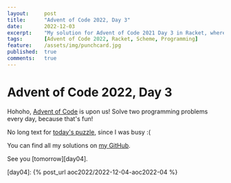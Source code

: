 ```yaml
---
layout:     post
title:      "Advent of Code 2022, Day 3"
date:       2022-12-03
excerpt:    "My solution for Advent of Code 2021 Day 3 in Racket, where we organize elf rucksacks"
tags:       [Advent of Code 2022, Racket, Scheme, Programming]
feature:    /assets/img/punchcard.jpg
published:  true
comments:   true
---
```

# Advent of Code 2022, Day 3

Hohoho, [Advent of Code][aoc] is upon us! Solve two programming problems every day, because that's fun!

No long text for [today's puzzle][aoc03], since I was busy :(

You can find all my solutions on [my GitHub][gh].

See you [tomorrow][day04].


[br]: https://beautifulracket.com
[aoc]: https://adventofcode.com/2022
[aoc03]: https://adventofcode.com/2022/day/3
[hask]: https://wiki.haskell.org/Haskell
[scm]: https://en.wikipedia.org/wiki/Scheme_(programming_language)
[chez]: https://cisco.github.io/ChezScheme/
[ghc]: https://www.haskell.org/ghc/
[apl]: https://en.wikipedia.org/wiki/APL_(programming_language)
[rkt]: https://racket-lang.org
[forth]: https://en.wikipedia.org/wiki/Forth_(programming_language)
[dsl]: https://en.wikipedia.org/wiki/Domain-specific_language
[gh]: https://github.com/georgjz/advent-of-code-2022
[input]: https://github.com/georgjz/advent-of-code-2021/blob/main/Day_01_Sonar_Sweep/Input.txt
[comp]: https://en.wikipedia.org/wiki/Function_composition_(computer_science)
[pure]: https://en.wikipedia.org/wiki/Pure_function
[day04]: {% post_url aoc2022/2022-12-04-aoc2022-04 %}